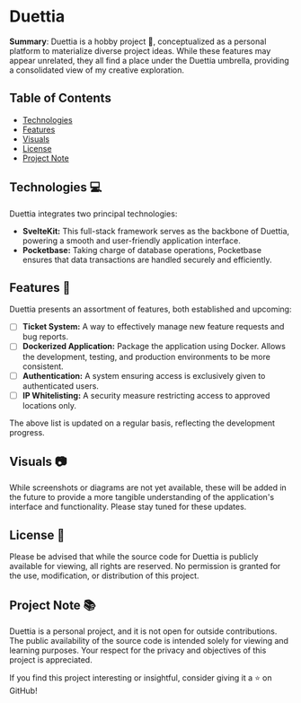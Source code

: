 # Duettia

**Summary**: Duettia is a hobby project 🎨, conceptualized as a personal platform to materialize diverse project ideas. While these features may appear unrelated, they all find a place under the Duettia umbrella, providing a consolidated view of my creative exploration.

## Table of Contents

- [Technologies](#technologies-)
- [Features](#features-)
- [Visuals](#visuals-)
- [License](#license-)
- [Project Note](#project-note-)

## Technologies 💻

Duettia integrates two principal technologies:

- **SvelteKit:** This full-stack framework serves as the backbone of Duettia, powering a smooth and user-friendly application interface.
- **Pocketbase:** Taking charge of database operations, Pocketbase ensures that data transactions are handled securely and efficiently.

## Features 🌟

Duettia presents an assortment of features, both established and upcoming:

- [ ] **Ticket System:** A way to effectively manage new feature requests and bug reports.
- [ ] **Dockerized Application:** Package the application using Docker. Allows the development, testing, and production environments to be more consistent.
- [ ] **Authentication:** A system ensuring access is exclusively given to authenticated users.
- [ ] **IP Whitelisting:** A security measure restricting access to approved locations only.

The above list is updated on a regular basis, reflecting the development progress.

## Visuals 📷

While screenshots or diagrams are not yet available, these will be added in the future to provide a more tangible understanding of the application's interface and functionality. Please stay tuned for these updates.

## License 📝

Please be advised that while the source code for Duettia is publicly available for viewing, all rights are reserved. No permission is granted for the use, modification, or distribution of this project.

## Project Note 📚

Duettia is a personal project, and it is not open for outside contributions. The public availability of the source code is intended solely for viewing and learning purposes. Your respect for the privacy and objectives of this project is appreciated.

If you find this project interesting or insightful, consider giving it a ⭐ on GitHub!
